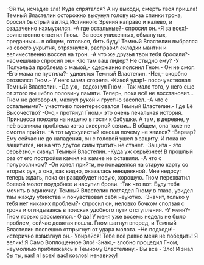   -Эй ты, исчадие зла! Куда спрятался? А ну выходи, смерть твоя пришла! 
Темный Властелин осторожно высунул голову из-за спинки трона, бросил быстрый взгляд Истинного Зрения направо и налево, и озадаченно нахмурился.
-А где остальные?- спросил он.
-Я за всех!- воинственно ответил Гном.- За всех униженных, обманутых, преданных... в общем, готовься, бить буду!
Темный Властелин выбрался из своего укрытия, отряхнулся, расправил складки мантии и величественно воссел на трон.
-А что же друзья твои тебя бросили?- насмешливо спросил он.- Кто там ваш лидер? Не стыдно ему?
-У Полуэльфа проблема с мамой,- сдержанно пояснил Гном.- Он не смог.
-Его мама не пустила?- удивился Темный Властелин.
-Нет,- скорбно отозвался Гном.- У него мама сгорела.
-Какой удар!- посочувствовал Темный Властелин.
-Да уж,- вздохнул Гном.- Так мало того, у него еще от этого вышибло половину памяти. Теперь, пока всё не восстановит...
Гном не договорил, махнул рукой и грустно засопел.
-А что с остальными?- участливо поинтересовался Темный Властелин.- Где Её Высочество?
-О-о,- протянул Гном,- это очень печальная история. Принцесса поехала на неделю в гости к бабушке. А там, в деревне, у неё возникла проблема из-за скверной связи... В общем, она тоже не смогла прийти.
-А тот мускулистый юноша почему не явился?
-Варвар? Ему сейчас не до нападения, он с головой ушел в защиту. И пока не защитится, ни на что другое силы тратить не станет.
-Защита - это серьёзно,- кивнул Темный Властелин.
-Куда уж серьёзнее! В прошлый раз от его постройки камня на камне не оставили.
-А что с полуросликом?
-Он хотел прийти, но понадеялся на старую карту со вторых рук, а она, как видно, оказалась ненадежной. Мне недосуг теперь ждать, пока он раздобудет новую, хорошую.
Гном перехватил боевой молот поудобнее и насупил брови.
-Так что вот. Буду тебя мочить в одиночку.
Темный Властелин поглядел Гному в глаза, увидел там жажду убийства и почувствовал себя неуютно.
-Значит, только у тебя нет никаких проблем?- спросил он, неловко бочком сползая с трона и оглядываясь в поисках удобного пути отступления.
-У меня?- Гном горько рассмеялся.- О да! У меня уже восемь недель не было проблем, сейчас девятая пошла.
Гном шагнул вперед, и Темный Властелин поспешно отпрыгнул от удара молота.
-Не подходи!- истерично взвизгнул он.- Убирайся! Тебе всё равно меня не победить! Я велик! Я Само Воплощенное Зло!
-Знаю,- злобно процедил Гном, неумолимо приближаясь к Темному Властелину.- Вы все - Зло! И знал бы ты, как! я! всех! вас! козлов! ненавижу!      